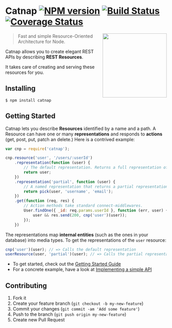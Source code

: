 # Catnap [![NPM version](https://badge.fury.io/js/catnap.svg)](http://badge.fury.io/js/catnap) [![Build Status](https://travis-ci.org/mikaa123/catnap.svg?branch=master)](https://travis-ci.org/mikaa123/catnap) [![Coverage Status](https://img.shields.io/coveralls/mikaa123/catnap.svg)](https://coveralls.io/r/mikaa123/catnap?branch=master)

<img width="200" align="right" src="https://dl.dropboxusercontent.com/u/25944784/cnp2.png"/>

> Fast and simple Resource-Oriented Architecture for Node.

Catnap allows you to create elegant REST APIs by describing **REST Resources**. 

It takes care of creating and serving these resources for you.

## Installing
`$ npm install catnap`

## Getting Started
Catnap lets you describe **Resources** identified by a name and a path. A Resource can have one or many **representations** and responds to **actions** (get, post, put, patch an delete.) Here is a contrived example:

~~~~javascript
var cnp = require('catnap');

cnp.resource('user', '/users/:userId')
    .representation(function (user) {
        // The default representation. Returns a full representation of user
        return user;
    })
    .representation('partial', function (user) {
    	// A named representation that returns a partial representation
    	return pick(user, 'username', 'email');
    })
    .get(function (req, res) {
    	// Action methods take standard connect-middlewares.
        User.findOne({ _id: req.params.userId }, function (err, user) {
            user && res.send(200, cnp('user')(user));
        });
    })
~~~~

The representations map **internal entities** (such as the ones in your database) into media types.
To get the representations of the `user` resource:

~~~~javascript
cnp('user')(user); // => Calls the default representation
userResource(user, 'partial')(user); // => Calls the partial representation
~~~~

* To get started, check out the [Getting Started Guide](http://github.com/mikaa123/catnap/wiki/Getting-Started)
* For a concrete example, have a look at [Implementing a simple API](https://gist.github.com/mikaa123/a9380af5cd1d56a387ce)


## Contributing

1. Fork it
2. Create your feature branch (`git checkout -b my-new-feature`)
3. Commit your changes (`git commit -am 'Add some feature'`)
4. Push to the branch (`git push origin my-new-feature`)
5. Create new Pull Request
